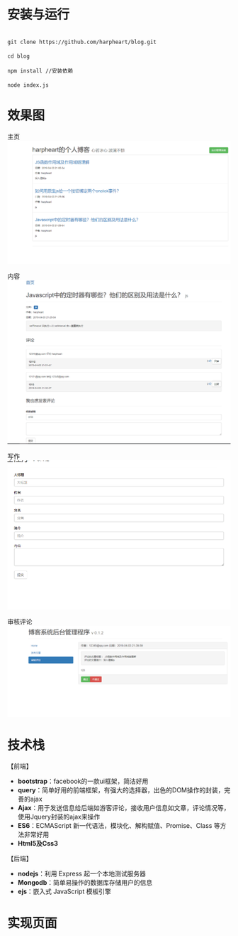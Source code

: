 # 安装与运行
<pre><code>
git clone https://github.com/harpheart/blog.git

cd blog

npm install //安装依赖

node index.js
</pre></code>

# 效果图

主页
![image](https://github.com/harpheart/tu/blob/master/zy.png)

内容
![image](https://github.com/harpheart/tu/blob/master/nr.png)

写作
![image](https://github.com/harpheart/tu/blob/master/xwz.png)

审核评论
![image](https://github.com/harpheart/tu/blob/master/pl.png)

# 技术栈
【前端】
+ **bootstrap**：facebook的一款ui框架，简洁好用
+ **query**：简单好用的前端框架，有强大的选择器，出色的DOM操作的封装，完善的ajax
+ **Ajax**：用于发送信息给后端如游客评论，接收用户信息如文章，评论情况等，使用Jquery封装的ajax来操作
+ **ES6**：ECMAScript 新一代语法，模块化、解构赋值、Promise、Class 等方法非常好用
+ **Html5及Css3**

【后端】
+ **nodejs**：利用 Express 起一个本地测试服务器
+ **Mongodb**：简单易操作的数据库存储用户的信息
+ **ejs**：嵌入式 JavaScript 模板引擎
# 实现页面


